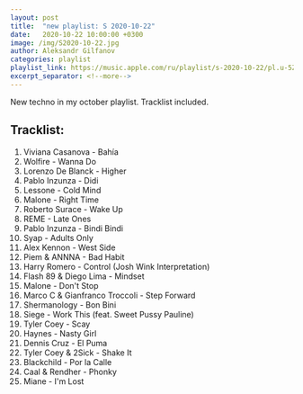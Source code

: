 ```yaml
---
layout: post
title:  "new playlist: S 2020-10-22"
date:   2020-10-22 10:00:00 +0300
image: /img/S2020-10-22.jpg
author: Aleksandr Gilfanov
categories: playlist
playlist_link: https://music.apple.com/ru/playlist/s-2020-10-22/pl.u-5Z31tgP79aK
excerpt_separator: <!--more-->
---
```

New techno in my october playlist. Tracklist included.
<!--more-->
## Tracklist:
1. Viviana Casanova - Bahía
2. Wolfire - Wanna Do
3. Lorenzo De Blanck - Higher
4. Pablo Inzunza - Didi
5. Lessone - Cold Mind
6. Malone - Right Time
7. Roberto Surace - Wake Up
8. REME - Late Ones
9. Pablo Inzunza - Bindi Bindi
10. Syap - Adults Only
11. Alex Kennon - West Side
12. Piem & ANNNA - Bad Habit
13. Harry Romero - Control (Josh Wink Interpretation)
14. Flash 89 & Diego Lima - Mindset
15. Malone - Don't Stop
16. Marco C & Gianfranco Troccoli - Step Forward
17. Shermanology - Bon Bini
18. Siege - Work This (feat. Sweet Pussy Pauline)
19. Tyler Coey - Scay
20. Haynes - Nasty Girl
21. Dennis Cruz - El Puma
22. Tyler Coey & 2Sick - Shake It
23. Blackchild - Por la Calle
24. Caal & Rendher - Phonky
25. Miane - I'm Lost
